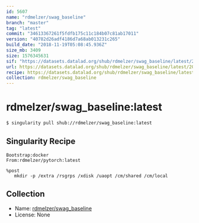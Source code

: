 ```yaml
---
id: 5607
name: "rdmelzer/swag_baseline"
branch: "master"
tag: "latest"
commit: "34613367261f5fdfb175c11c184b07c81ab17011"
version: "40782d26adf4186d7a68ab013231c265"
build_date: "2018-11-19T05:08:45.936Z"
size_mb: 3409
size: 1576345631
sif: "https://datasets.datalad.org/shub/rdmelzer/swag_baseline/latest/2018-11-19-34613367-40782d26/40782d26adf4186d7a68ab013231c265.simg"
url: https://datasets.datalad.org/shub/rdmelzer/swag_baseline/latest/2018-11-19-34613367-40782d26/
recipe: https://datasets.datalad.org/shub/rdmelzer/swag_baseline/latest/2018-11-19-34613367-40782d26/Singularity
collection: rdmelzer/swag_baseline
---
```


# rdmelzer/swag_baseline:latest

```bash
$ singularity pull shub://rdmelzer/swag_baseline:latest
```

## Singularity Recipe

```singularity
Bootstrap:docker  
From:rdmelzer/pytorch:latest

%post
   mkdir -p /extra /rsgrps /xdisk /uaopt /cm/shared /cm/local
```

## Collection

 - Name: [rdmelzer/swag_baseline](https://github.com/rdmelzer/swag_baseline)
 - License: None

